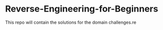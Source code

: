 # Reverse-Engineering-for-Beginners
This repo will  contain the solutions for the domain challenges.re
